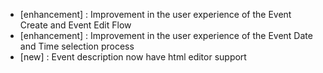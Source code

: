 - [enhancement] : Improvement in the user experience of the Event Create and Event Edit Flow
- [enhancement] : Improvement in the user experience of the Event Date and Time selection process
- [new] : Event description now have html editor support